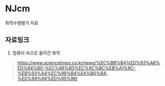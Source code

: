 # NJcm
화학수행평가 자료

## 자료링크
1. 컴퓨터 속으로 들어간 화학
> https://www.sciencetimes.co.kr/news/%EC%BB%B4%ED%93%A8%ED%84%B0-%EC%86%8D%EC%9C%BC%EB%A1%9C-%EB%93%A4%EC%96%B4%EA%B0%84-%ED%99%94%ED%95%99/

